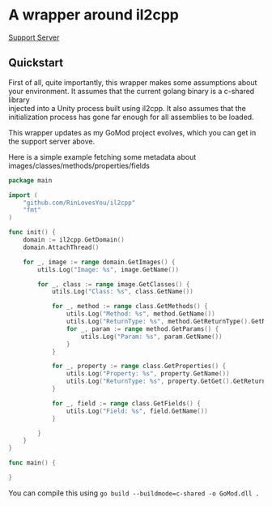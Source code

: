 # A wrapper around il2cpp

[Support Server](https://discord.gg/zgzkyGvTS8)

## Quickstart
First of all, quite importantly, this wrapper makes some assumptions about your environment. It assumes that the current golang binary is a c-shared library<br>
injected into a Unity process built using il2cpp. It also assumes that the initialization process has gone far enough for all assemblies to be loaded.<br>

This wrapper updates as my GoMod project evolves, which you can get in the support server above.

Here is a simple example fetching some metadata about images/classes/methods/properties/fields

```go
package main

import (
	"github.com/RinLovesYou/il2cpp"
	"fmt"
)

func init() {
	domain := il2cpp.GetDomain()
	domain.AttachThread()

	for _, image := range domain.GetImages() {
		utils.Log("Image: %s", image.GetName())

		for _, class := range image.GetClasses() {
			utils.Log("Class: %s", class.GetName())

			for _, method := range class.GetMethods() {
				utils.Log("Method: %s", method.GetName())
				utils.Log("ReturnType: %s", method.GetReturnType().GetName())
				for _, param := range method.GetParams() {
					utils.Log("Param: %s", param.GetName())
				}
			}

			for _, property := range class.GetProperties() {
				utils.Log("Property: %s", property.GetName())
				utils.Log("ReturnType: %s", property.GetGet().GetReturnType().GetName())
			}

			for _, field := range class.GetFields() {
				utils.Log("Field: %s", field.GetName())
			}

		}
	}
}

func main() {

}

```

You can compile this using `go build --buildmode=c-shared -o GoMod.dll .`
